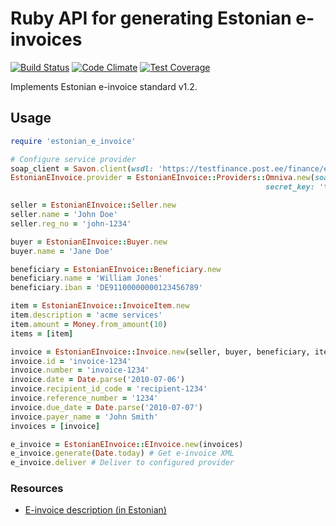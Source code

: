 # Ruby API for generating Estonian e-invoices

[![Build Status](https://travis-ci.org/internetee/estonian_e_invoice.svg?branch=master)](https://travis-ci.org/internetee/estonian_e_invoice)
[![Code Climate](https://codeclimate.com/github/internetee/estonian_e_invoice/badges/gpa.svg)](https://codeclimate.com/github/internetee/estonian_e_invoice)
[![Test Coverage](https://codeclimate.com/github/internetee/estonian_e_invoice/badges/coverage.svg)](https://codeclimate.com/github/internetee/estonian_e_invoice/coverage)

Implements Estonian e-invoice standard v1.2.

## Usage
```ruby
require 'estonian_e_invoice'

# Configure service provider
soap_client = Savon.client(wsdl: 'https://testfinance.post.ee/finance/erp/erpServices.wsdl') 
EstonianEInvoice.provider = EstonianEInvoice::Providers::Omniva.new(soap_client: soap_client,
                                                         secret_key: 'test-key')

seller = EstonianEInvoice::Seller.new
seller.name = 'John Doe'
seller.reg_no = 'john-1234'

buyer = EstonianEInvoice::Buyer.new
buyer.name = 'Jane Doe'

beneficiary = EstonianEInvoice::Beneficiary.new
beneficiary.name = 'William Jones'
beneficiary.iban = 'DE91100000000123456789'

item = EstonianEInvoice::InvoiceItem.new
item.description = 'acme services'
item.amount = Money.from_amount(10)
items = [item]

invoice = EstonianEInvoice::Invoice.new(seller, buyer, beneficiary, items)
invoice.id = 'invoice-1234'
invoice.number = 'invoice-1234'
invoice.date = Date.parse('2010-07-06')
invoice.recipient_id_code = 'recipient-1234'
invoice.reference_number = '1234'
invoice.due_date = Date.parse('2010-07-07')
invoice.payer_name = 'John Smith'
invoices = [invoice]

e_invoice = EstonianEInvoice::EInvoice.new(invoices)
e_invoice.generate(Date.today) # Get e-invoice XML
e_invoice.deliver # Deliver to configured provider

```

### Resources
- [E-invoice description (in Estonian)](https://www.pangaliit.ee/arveldused/e-arve)